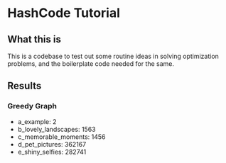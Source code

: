 # HashCode Tutorial

## What this is

This is a codebase to test out some routine ideas in solving optimization 
problems, and the boilerplate code needed for the same.

## Results

### Greedy Graph

* a_example: 2
* b_lovely_landscapes: 1563
* c_memorable_moments: 1456
* d_pet_pictures: 362167
* e_shiny_selfies: 282741
